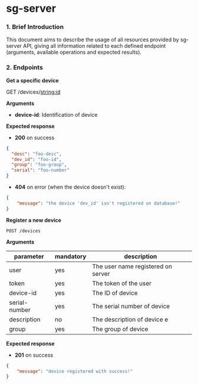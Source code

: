# sg-server

### 1. Brief Introduction

This document aims to describe the usage of all resources provided by sg-server
API, giving all information related to each defined endpoint (arguments,
available operations and expected results).

### 2. Endpoints

**Get a specific device**

GET /devices/<string:id>

**Arguments**

- **device-id**: Identification of device

**Expected response**

- **200** on success

```json
{
  "desc": "foo-desc",
  "dev_id": "foo-id",
  "group": "foo-group",
  "serial": "foo-number"
}
```

- **404** on error (when the device doesn't exist):

```json
{
    "message": "the device 'dev_id' isn't registered on database!"
}
```

**Register a new device**

`POST /devices`

**Arguments**

|   parameter   | mandatory |           description              |
|---------------|-----------|------------------------------------|
|     user      |    yes    | The user name registered on server |
|     token     |    yes    | The token of the user              |
|   device-id   |    yes    | The ID of device                   |
| serial-number |    yes    | The serial number of device        |
|  description  |    no     | The description of device e        |
|     group     |    yes    | The group of device                |

**Expected response**

- **201** on success

```json
{
    "message": "device registered with success!"
}
```
